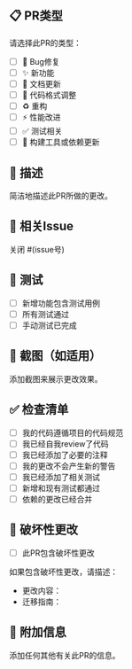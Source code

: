 ## 📋 PR类型
请选择此PR的类型：
- [ ] 🐛 Bug修复
- [ ] ✨ 新功能
- [ ] 📝 文档更新
- [ ] 🎨 代码格式调整
- [ ] ♻️ 重构
- [ ] ⚡ 性能改进
- [ ] ✅ 测试相关
- [ ] 🔧 构建工具或依赖更新

## 📖 描述
简洁地描述此PR所做的更改。

## 🔗 相关Issue
关闭 #(issue号)

## 🧪 测试
- [ ] 新增功能包含测试用例
- [ ] 所有测试通过
- [ ] 手动测试已完成

## 📸 截图（如适用）
添加截图来展示更改效果。

## ✅ 检查清单
- [ ] 我的代码遵循项目的代码规范
- [ ] 我已经自我review了代码
- [ ] 我已经添加了必要的注释
- [ ] 我的更改不会产生新的警告
- [ ] 我已经添加了相关测试
- [ ] 新增和现有测试都通过
- [ ] 依赖的更改已经合并

## 🎯 破坏性更改
- [ ] 此PR包含破坏性更改

如果包含破坏性更改，请描述：
- 更改内容：
- 迁移指南：

## 📝 附加信息
添加任何其他有关此PR的信息。




